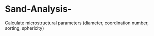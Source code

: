 # Sand-Analysis-
Calculate microstructural parameters (diameter, coordination number, sorting, sphericity)
